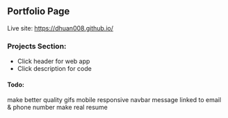## Portfolio Page
Live site: https://dhuan008.github.io/

### Projects Section: 
 * Click header for web app
 * Click description for code 

#### Todo: 
make better quality gifs
mobile responsive navbar
message linked to email & phone number
make real resume
